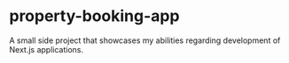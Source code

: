 # property-booking-app
A small side project that showcases my abilities regarding development of Next.js applications.
